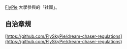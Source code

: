 [FlyPie](#FlyPie) 大學參與的「社團」。

## 自治章規

[https://github.com/FlySkyPie/dream-chaser-regulations](https://github.com/FlySkyPie/dream-chaser-regulations)